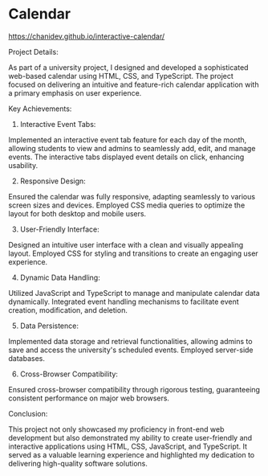 # Calendar

https://chanidev.github.io/interactive-calendar/

Project Details:

As part of a university project, I designed and developed a sophisticated web-based calendar using HTML, CSS, and TypeScript. The project focused on delivering an intuitive and feature-rich calendar application with a primary emphasis on user experience.

  Key Achievements:

1. Interactive Event Tabs:

Implemented an interactive event tab feature for each day of the month, allowing students to view and admins to seamlessly add, edit, and manage events. The interactive tabs displayed event details on click, enhancing usability.

2. Responsive Design:

Ensured the calendar was fully responsive, adapting seamlessly to various screen sizes and devices. Employed CSS media queries to optimize the layout for both desktop and mobile users.

3. User-Friendly Interface:

Designed an intuitive user interface with a clean and visually appealing layout. Employed CSS for styling and transitions to create an engaging user experience.

4. Dynamic Data Handling:

Utilized JavaScript and TypeScript to manage and manipulate calendar data dynamically. Integrated event handling mechanisms to facilitate event creation, modification, and deletion.

5. Data Persistence:

Implemented data storage and retrieval functionalities, allowing admins to save and access the university's scheduled events. Employed server-side databases.

6. Cross-Browser Compatibility:

Ensured cross-browser compatibility through rigorous testing, guaranteeing consistent performance on major web browsers.

Conclusion:

This project not only showcased my proficiency in front-end web development but also demonstrated my ability to create user-friendly and interactive applications using HTML, CSS, JavaScript, and TypeScript. It served as a valuable learning experience and highlighted my dedication to delivering high-quality software solutions.

